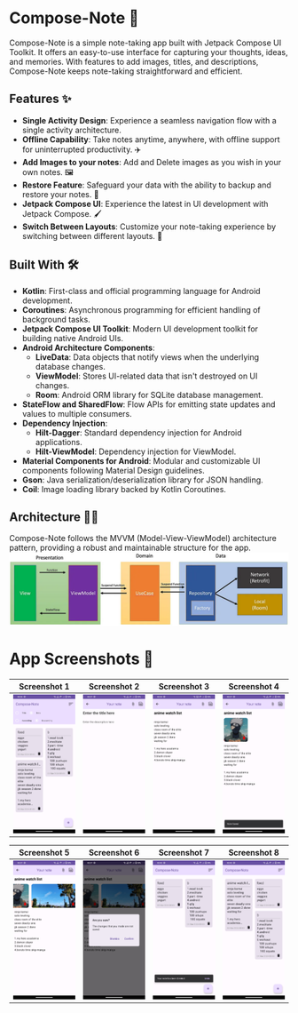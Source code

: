 # Compose-Note 📝

Compose-Note is a simple note-taking app built with Jetpack Compose UI Toolkit. It offers an easy-to-use interface for capturing your thoughts, ideas, and memories. With features to add images, titles, and descriptions, Compose-Note keeps note-taking straightforward and efficient.


## Features ✨

- **Single Activity Design**: Experience a seamless navigation flow with a single activity architecture.
- **Offline Capability**: Take notes anytime, anywhere, with offline support for uninterrupted productivity. ✈️
- **Add Images to your notes**: Add and Delete images as you wish in your own notes. 🖼️
- **Restore Feature**: Safeguard your data with the ability to backup and restore your notes. 👀
- **Jetpack Compose UI**: Experience the latest in UI development with Jetpack Compose. 🖌
- **Switch Between Layouts**: Customize your note-taking experience by switching between different layouts. 🌟

## Built With 🛠

- **Kotlin**: First-class and official programming language for Android development.
- **Coroutines**: Asynchronous programming for efficient handling of background tasks.
- **Jetpack Compose UI Toolkit**: Modern UI development toolkit for building native Android UIs.
- **Android Architecture Components**:
  - **LiveData**: Data objects that notify views when the underlying database changes.
  - **ViewModel**: Stores UI-related data that isn't destroyed on UI changes.
  - **Room**: Android ORM library for SQLite database management.
- **StateFlow and SharedFlow**: Flow APIs for emitting state updates and values to multiple consumers.
- **Dependency Injection**:
  - **Hilt-Dagger**: Standard dependency injection for Android applications.
  - **Hilt-ViewModel**: Dependency injection for ViewModel.
- **Material Components for Android**: Modular and customizable UI components following Material Design guidelines.
- **Gson**: Java serialization/deserialization library for JSON handling.
- **Coil**: Image loading library backed by Kotlin Coroutines.

## Architecture 👷‍♂️

Compose-Note follows the MVVM (Model-View-ViewModel) architecture pattern, providing a robust and maintainable structure for the app.
![MVVM](images/mvvm.png)


# App Screenshots 📱

| Screenshot 1 | Screenshot 2 | Screenshot 3 | Screenshot 4 |
|:-------------:|:-------------:|:-------------:|:-------------:|
| ![Screenshot 1](images/1.jpg) | ![Screenshot 2](images/2.jpg) | ![Screenshot 3](images/3.jpg) | ![Screenshot 4](images/4.jpg) |

| Screenshot 5 | Screenshot 6 | Screenshot 7 | Screenshot 8 |
|:-------------:|:-------------:|:-------------:|:-------------:|
| ![Screenshot 5](images/5.jpg) | ![Screenshot 6](images/6.jpg) | ![Screenshot 7](images/7.jpg) | ![Screenshot 8](images/8.jpg) |
